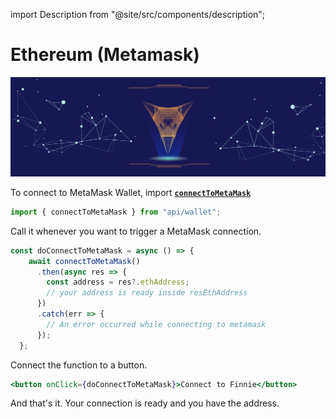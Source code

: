 import Description from "@site/src/components/description";


# Ethereum (Metamask)

![Banner](./img/Integrating%20Metamask.png)

<Description
  text="Integrate with MetaMask wallet"
/>


To connect to MetaMask Wallet, import [**`connectToMetaMask`**](https://github.com/koii-network/crowdfunding/blob/master/src/api/wallet.ts)

```jsx
import { connectToMetaMask } from "api/wallet";
```

Call it whenever you want to trigger a MetaMask connection.

```jsx
const doConnectToMetaMask = async () => {
    await connectToMetaMask()
      .then(async res => {
        const address = res?.ethAddress;
        // your address is ready inside resEthAddress
      })
      .catch(err => {
        // An error occurred while connecting to metamask
      });
  };
```

Connect the function to a button.

```jsx
<button onClick={doConnectToMetaMask}>Connect to Finnie</button>
```

And that's it. Your connection is ready and you have the address.

